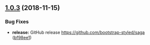 ## [1.0.3](https://github.com/bootstrap-styled/saga/compare/v1.0.2...v1.0.3) (2018-11-15)


### Bug Fixes

* **release:** GitHub release https://github.com/bootstrap-styled/saga ([bf98ee1](https://github.com/bootstrap-styled/saga/commit/bf98ee1))
